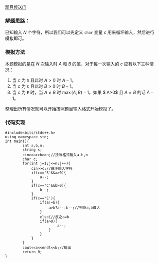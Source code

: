 [题目传送门](https://www.luogu.com.cn/problem/AT_bitflyer2018_qual_b)
### 解题思路：
已知输入 $N$ 个字符，所以我们可以先定义 `char` 变量 $c$ 用来循坏输入，然后进行模拟即可。

### 模拟方法
本题模拟的是在 $N$ 次输入时 $A$ 和 $B$ 的值，对于每一次输入的 $c$ 应有以下三种情况：

1. 当 $c$ 为 `S` 且此时 $A > 0$ 时 $A-1$。
2. 当 $c$ 为 `C` 且此时 $B > 0$ 时 $B-1$。
3. 当 $c$ 为 `E` 时，当 $A \ne B$ 时 $\max(A,B)-1$，如果 $ A>0$ 且 $A=B$ 的话 $A-1$。

整理出所有情况就可以开始按照题目输入格式开始模拟了。
### 代码实现
```cpp:
#include<bits/stdc++.h>
using namespace std;
int main(){
		int a,b,n;
		string s;
		cin>>a>>b>>n;//按照格式输入a,b,n
		char c;
		for(int j=1;j<=n;j++){
			cin>>c;//循环输入字符  
			if(c=='S'&&a>0){
				a--;
			}
			if(c=='C'&&b>0){
				b--;
			}
			if(c=='E'){
				if(a!=b){
					a>b?a--:b--;//判断a,b谁大 
				}
				else{//反之a=b 
				if(a>0){
						a--;
					}
				}
			}
		}
		cout<<a<<endl<<b;//输出 
		return 0;
}


```
